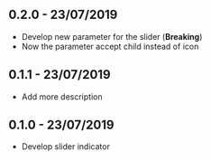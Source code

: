 ## 0.2.0 - 23/07/2019

- Develop new parameter for the slider (**Breaking**)
- Now the parameter accept child instead of icon

## 0.1.1 - 23/07/2019

- Add more description

## 0.1.0 - 23/07/2019

- Develop slider indicator
